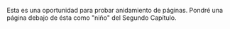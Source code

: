 Esta es una oportunidad para probar anidamiento de páginas. Pondré una página debajo de ésta como "niño" del Segundo Capítulo.